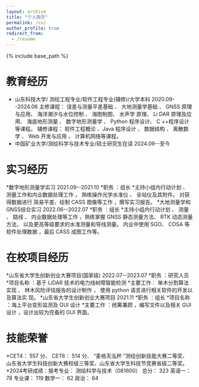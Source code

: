 ```yaml
---
layout: archive
title: "个人简历"
permalink: /cv/
author_profile: true
redirect_from:
  - /resume
---
```


{% include base_path %}

教育经历
======
* 山东科技大学/ 测绘工程专业/软件工程专业(辅修)/大学本科            2020.09--2024.06
主修课程： 误差与测量平差基础 、 大地测量学基础 、 GNSS 原理与应用、 海洋潮汐与水位控制 、 海图制图、 水声学 原理、 Li DAR 原理及应用、 海底地形测量 、 数字地形测量学 、 Python 程序设计、 C ++程序设计等课程。
辅修课程： 软件工程概论 、Java 程序设计 、 数据结构 、 离散数学 、 Web 开发与应用 、 计算机网络等课程。
* 中国矿业大学/测绘科学与技术专业/硕士研究生在读                    2024.09--至今

实习经历
======
*数字地形测量学实习                                                                                                     2021.09--2021.10
  *职务 ：组长
  *主持小组内行动计划 、 测量工作和内业数据处理工作 ， 熟练操作光学水准仪 、 全站仪及其附件。 对获得数据进行 简易平差、绘制 CASS 图像等工作 ，撰写实习报告。
*大地测量学和GNSS综合实习                                                                                               2022.06--2022.07
  *职务 ：组长
  *主持小组内行动计划 、 测量 、 路线 、 内业数据处理等工作 ，熟练掌握 GNSS 静态测量方法、 RTK 动态测量方法， 以及更高等级要求的水准测量和导线测量。 内业中使用 SGO、 COSA 等软件处理数据 ，最后 CASS 成图工作等。

在校项目经历
======
*山东省大学生创新创业大赛项目(国家级)                                                                                     2022.07--2023.07
  *职务 ：研究人员
  *项目名称 ：基于 LiDAR 技术的电力线树障智能检测
  *主要工作： 单木分割算法实现 、 林木风险评估报告的设计制作 ， 使用 python 语言进行相关软件的开发以及算法实 现。
*山东省大学生创新创业大赛项目                                                                                             2021.11
  *职务 ：组长
  *项目名称 ：海上平台变形监测及 GUI 设计
  *主要工作 ：统筹兼顾 ，编写文件以及相关 GUI 设计 ，设计出较为完备的 GUI 界面。
  
技能荣誉
=======
*CET4： 557 分、 CET6： 514 分、 “麦格天泓杯 ”测绘创新技能大赛二等奖、 山东省大学生科技创新大赛校级三等奖、山东省大学生科技节竞赛省级二等奖。
*2024考研成绩：报考专业： 测绘科学与技术（081600） 总分： 323 英语一： 78 专业课： 119 数学一： 62 政治： 64

